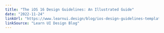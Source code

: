 ```yaml
---
title: "The iOS 16 Design Guidelines: An Illustrated Guide"
date: "2022-11-24"
linkUrl: "https://www.learnui.design/blog/ios-design-guidelines-templates.html?ref=rogerwong.me"
linkSource: "Learn UI Design Blog"
---
```



